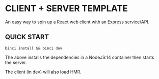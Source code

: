# CLIENT + SERVER TEMPLATE

An easy way to spin up a React web client with an Express service/API.

## QUICK START

```
binci install && binci dev
```

The above installs the dependencies in a NodeJS:14 container then starts the server.

The client (in dev) will also load HMR.
